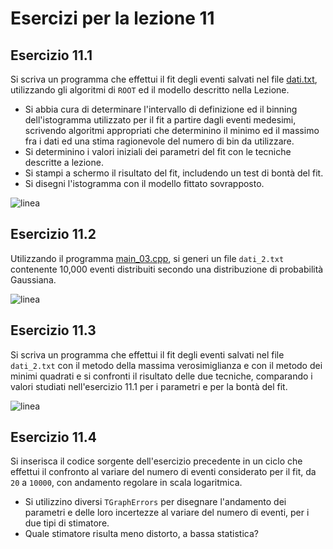 # Esercizi per la lezione 11

## Esercizio 11.1

Si scriva un programma che effettui il fit degli eventi salvati nel file [dati.txt](programmi/dati.txt),
utilizzando gli algoritmi di ```ROOT``` ed il modello descritto nella Lezione.
  * Si abbia cura di determinare l'intervallo di definizione ed il binning dell'istogramma utilizzato per il fit
    a partire dagli eventi medesimi,
    scrivendo algoritmi appropriati che determinino il minimo ed il massimo fra i dati
    ed una stima ragionevole del numero di bin da utilizzare.
  * Si determinino i valori iniziali dei parametri del fit 
    con le tecniche descritte a lezione.
  * Si stampi a schermo il risultato del fit,
    includendo un test di bontà del fit.
  * Si disegni l'istogramma con il modello fittato sovrapposto.  

![linea](../immagini/linea.png)

## Esercizio 11.2 

Utilizzando il programma [main_03.cpp](programmi/main_03.cpp),
si generi un file ```dati_2.txt``` contenente 10,000 eventi
distribuiti secondo una distribuzione di probabilità Gaussiana.

![linea](../immagini/linea.png)

## Esercizio 11.3

Si scriva un programma che effettui il fit degli eventi salvati nel file ```dati_2.txt```
con il metodo della massima verosimiglianza e con il metodo dei minimi quadrati
e si confronti il risultato delle due tecniche,
comparando i valori studiati nell'esercizio 11.1 per i parametri 
e per la bontà del fit.

![linea](../immagini/linea.png)

## Esercizio 11.4

Si inserisca il codice sorgente dell'esercizio precedente in un ciclo
che effettui il confronto al variare del numero di eventi considerato per il fit,
da ```20``` a ```10000```, con andamento regolare in scala logaritmica.
  * Si utilizzino diversi ```TGraphErrors```
    per disegnare l'andamento dei parametri e delle loro incertezze 
    al variare del numero di eventi, per i due tipi di stimatore.
  * Quale stimatore risulta meno distorto, a bassa statistica?  


